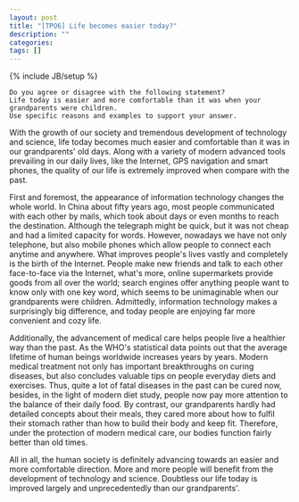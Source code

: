 ```yaml
---
layout: post
title: "[TPO6] Life becomes easier today?"
description: ""
categories: 
tags: []
---
```

{% include JB/setup %}


	Do you agree or disagree with the following statement?
	Life today is easier and more comfortable than it was when your grandparents were children.
	Use specific reasons and examples to support your answer.
	

With the growth of our society and tremendous development of technology and science, life today becomes much easier and comfortable than it was in our grandparents' old days. Along with a variety of modern advanced tools prevailing in our daily lives, like the Internet, GPS navigation and smart phones, the quality of our life is extremely improved when compare with the past.

First and foremost, the appearance of information technology changes the whole world. In China about fifty years ago, most people communicated with each other by mails, which took about days or even months to reach the destination. Although the telegraph might be quick, but it was not cheap and had a limited capacity for words. However, nowadays we have not only telephone, but also mobile phones which allow people to connect each anytime and anywhere. What improves people's lives vastly and completely is the birth of the Internet. People make new friends and talk to each other face-to-face via the Internet, what's more, online supermarkets provide goods from all over the world; search engines offer anything people want to know only with one key word, which seems to be unimaginable when our grandparents were children. Admittedly, information technology makes a surprisingly big difference, and today people are enjoying far more convenient and cozy life.

Additionally, the advancement of medical care helps people live a healthier way than the past. As the WHO's statistical data points out that the average lifetime of human beings worldwide increases years by years. Modern medical treatment not only has important breakthroughs on curing diseases, but also concludes valuable tips on people everyday diets and exercises. Thus, quite a lot of fatal diseases in the past can be cured now, besides, in the light of modern diet study, people now pay more attention to the balance of their daily food. By contrast, our grandparents hardly had detailed concepts about their meals, they cared more about how to fulfil their stomach rather than how to build their body and keep fit. Therefore, under the protection of modern medical care, our bodies function fairly better than old times.

All in all, the human society is definitely advancing towards an easier and more comfortable direction. More and more people will benefit from the development of technology and science. Doubtless our life today is improved largely and unprecedentedly than our grandparents'.


